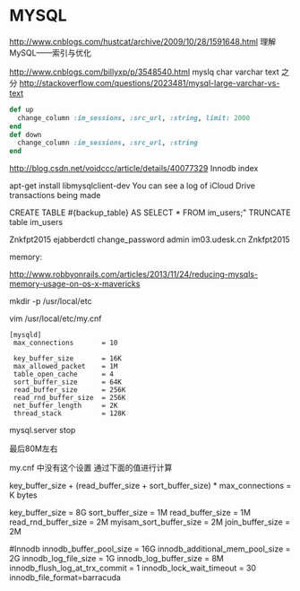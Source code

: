 MYSQL
=====

http://www.cnblogs.com/hustcat/archive/2009/10/28/1591648.html 理解MySQL——索引与优化

http://www.cnblogs.com/billyxp/p/3548540.html myslq char varchar text 之分
http://stackoverflow.com/questions/2023481/mysql-large-varchar-vs-text
```ruby
def up
  change_column :im_sessions, :src_url, :string, limit: 2000
end
def down
  change_column :im_sessions, :src_url, :string
end
```

http://blog.csdn.net/voidccc/article/details/40077329 Innodb index

apt-get install libmysqlclient-dev
You can see a log of iCloud Drive transactions being made


CREATE TABLE #{backup_table} AS SELECT * FROM im_users;"
TRUNCATE table im_users

Znkfpt2015
ejabberdctl change_password admin im03.udesk.cn Znkfpt2015


memory:

http://www.robbyonrails.com/articles/2013/11/24/reducing-mysqls-memory-usage-on-os-x-mavericks

mkdir -p /usr/local/etc

vim /usr/local/etc/my.cnf

```
[mysqld]
 max_connections       = 10

 key_buffer_size       = 16K
 max_allowed_packet    = 1M
 table_open_cache      = 4
 sort_buffer_size      = 64K
 read_buffer_size      = 256K
 read_rnd_buffer_size  = 256K
 net_buffer_length     = 2K
 thread_stack          = 128K
 ```

mysql.server stop

最后80M左右

my.cnf 中没有这个设置
通过下面的值进行计算

key_buffer_size + (read_buffer_size + sort_buffer_size) * max_connections = K bytes

key_buffer_size = 8G
sort_buffer_size = 1M
read_buffer_size = 1M
read_rnd_buffer_size = 2M
myisam_sort_buffer_size = 2M
join_buffer_size = 2M

#Innodb
innodb_buffer_pool_size = 16G
innodb_additional_mem_pool_size = 2G
innodb_log_file_size = 1G
innodb_log_buffer_size = 8M
innodb_flush_log_at_trx_commit = 1
innodb_lock_wait_timeout = 30
innodb_file_format=barracuda
